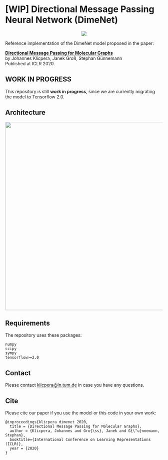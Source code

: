 # [WIP] Directional Message Passing Neural Network (DimeNet)

<p align="center">
<img src="https://github.com/klicperajo/dimenet/blob/master/2dfilters_large_layer2.png?raw=true">
</p>


Reference implementation of the DimeNet model proposed in the paper:

**[Directional Message Passing for Molecular Graphs](https://www.daml.in.tum.de/dimenet)**   
by Johannes Klicpera, Janek Groß, Stephan Günnemann   
Published at ICLR 2020.

## WORK IN PROGRESS

This repository is still **work in progress**, since we are currently migrating the model to Tensorflow 2.0.

<!-- ## Run the code
This repository primarily contains a demonstration of enhancing a graph convolutional network (GCN) with graph diffusion convolution (GDC) in the notebook `gdc_demo.ipynb`. -->

## Architecture

<p align="center">
<img src="https://github.com/klicperajo/dimenet/blob/master/architecture.svg?raw=true&sanitize=true" width="600">
</p>

## Requirements
The repository uses these packages:

```
numpy
scipy
sympy
tensorflow>=2.0
```

## Contact
Please contact klicpera@in.tum.de in case you have any questions.

## Cite
Please cite our paper if you use the model or this code in your own work:

```
@inproceedings{klicpera_dimenet_2020,
  title = {Directional Message Passing for Molecular Graphs},
  author = {Klicpera, Johannes and Gro{\ss}, Janek and G{\"u}nnemann, Stephan},
  booktitle={International Conference on Learning Representations (ICLR)},
  year = {2020}
}
```
